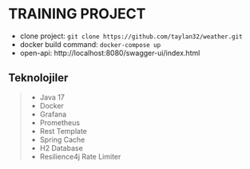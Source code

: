 # TRAINING PROJECT

- clone project: `git clone https://github.com/taylan32/weather.git`
- docker build command: `docker-compose up`
- open-api: http://localhost:8080/swagger-ui/index.html

## Teknolojiler
> - Java 17
> - Docker
> - Grafana
> - Prometheus
> - Rest Template
> - Spring Cache
> - H2 Database
> - Resilience4j Rate Limiter

